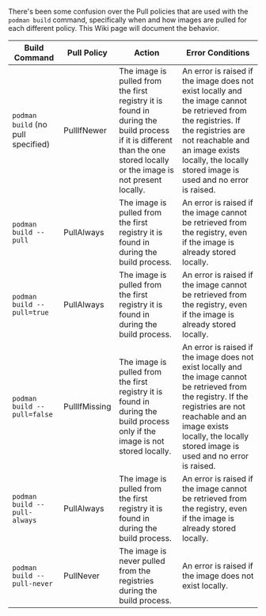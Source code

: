There's been some confusion over the Pull policies that are used with the `podman build` command, specifically when and how images are pulled for each different policy.  This Wiki page will document the behavior.

| Build Command                      | Pull Policy      | Action            |  Error Conditions |
|------------------------------------|------------------|-------------------|-------------------|
| `podman build` (no pull specified) | PullIfNewer      | The image is pulled from the first registry it is found in during the build process if it is different than the one stored locally or the image is not present locally. | An error is raised if the image does not exist locally and the image cannot be retrieved from the registries.  If the registries are not reachable and an image exists locally, the locally stored image is used and no error is raised. |
| `podman build --pull`              | PullAlways       | The image is pulled from the first registry it is found in during the build process. | An error is raised if the image cannot be retrieved from the registry, even if the image is already stored locally. |
| `podman build --pull=true`         | PullAlways       | The image is pulled from the first registry it is found in during the build process. | An error is raised if the image cannot be retrieved from the registry, even if the image is already stored locally. |
| `podman build --pull=false`        | PullIfMissing    | The image is pulled from the first registry it is found in during the build process only if the image is not stored locally. | An error is raised if the image does not exist locally and the image cannot be retrieved from the registry. If the registries are not reachable and an image exists locally, the locally stored image is used and no error is raised. |
| `podman build --pull-always`       | PullAlways       | The image is pulled from the first registry it is found in during the build process. | An error is raised if the image cannot be retrieved from the registry, even if the image is already stored locally. |
| `podman build --pull-never`        | PullNever        | The image is never pulled from the registries during the build process. | An error is raised if the image does not exist locally. |
